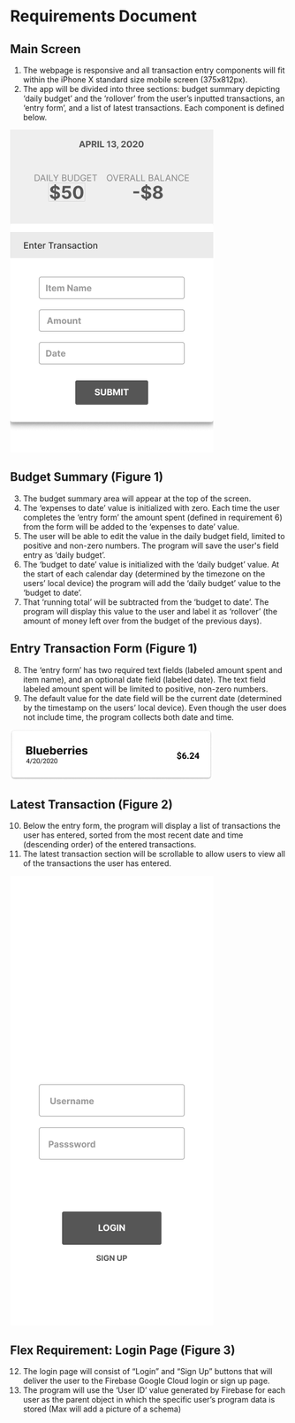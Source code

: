 # Requirements Document

## Main Screen
1. The webpage is responsive and all transaction entry components will fit within the iPhone X standard size mobile screen (375x812px).
2. The app will be divided into three sections: budget summary depicting ‘daily budget’ and the ‘rollover’  from the user’s inputted transactions, an ‘entry form’, and a list of latest transactions. Each component is defined below.

![](designImages/MAIN_2.png)

## Budget Summary (Figure 1)
3. The budget summary area will appear at the top of the screen.
4. The ‘expenses to date’ value is initialized with zero.  Each time the user completes the  ‘entry form’ the amount spent (defined in requirement 6) from the form will be added to the ‘expenses to date’ value. 
5. The user will be able to edit the value in the daily budget field, limited to positive and non-zero numbers. The program will save the user's field entry as ‘daily budget’.
6. The ‘budget to date’ value is initialized with the ‘daily budget’ value. At the start of each calendar day (determined by the timezone on the users’ local device) the program will add the ‘daily budget’ value to the ‘budget to date’.
7. That ‘running total’ will be subtracted from the ‘budget to date’. The program will display this value to the user and label it as ‘rollover’ (the amount of money left over from the budget of the previous days). 

## Entry Transaction Form (Figure 1)
8. The ‘entry form’ has two required text fields (labeled amount spent and item name), and an optional date field (labeled date). The text field labeled amount spent will be limited to positive, non-zero numbers.
9. The default value for the date field will be the current date (determined by the timestamp on the users’ local device). Even though the user does not include time, the program collects both date and time. 

![](designImages/TRANSACTION_CARD.png)

## Latest Transaction (Figure 2)
10. Below the entry form, the program will display a list of transactions the user has entered, sorted from the most recent date and time (descending order) of the entered transactions. 
11. The latest transaction section will be scrollable to allow users to view all of the transactions the user has entered.

![](designImages/LOGIN.png)

## Flex Requirement: Login Page (Figure 3)
12. The login page will consist of “Login” and “Sign Up” buttons that will deliver the user to the Firebase Google Cloud login or sign up page.
13. The program will use the ‘User ID’ value generated by Firebase for each user as the parent object in which the specific user’s program data is stored (Max will add a picture of a schema)



